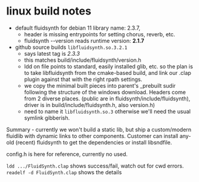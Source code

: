 # linux build notes

* default fluidsynth for debian 11 library name: 2.3.7, 
    * header is missing entrypoints for setting chorus, reverb, etc.
    * fluidsynth --version reads runtime version: __2.1.7__
* github source builds `libfluidsynth.so.3.2.1`
    * says latest tag is _2.3.3_
    * this matches build/include/fluidsynth/version.h
    * ldd on file points to standard, easily installed glib, etc.
      so the plan is to take libfluidsynth from the cmake-based build,
      and link our .clap plugin against that with the right rpath
      settings.
    * we copy the minimal built pieces into parent's _prebuilt sudir
      following the structure of the windows download. Headers come
      from 2 diverse places. (public are in fluidsynth/include/fluidsynth),
      driver is in build/include/fluidsynth.h, also version.h)
    * need to name it `libfluidsynth.so.3` otherwise we'll need
      the usual symlink gibberish.

Summary - currently we won't build a static lib, but ship a custom/modern 
  fluidlib with dynamic links to other components. Customer can install
  any-old (recent) fluidsynth to get the dependencies or install libsndfile.

config.h is here for reference, currently no used.

`ldd .../FluidSynth.clap` shows success/fail, watch out for cwd errors.
`readelf -d FluidSynth.clap` shows the details
